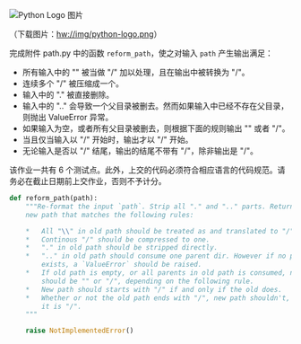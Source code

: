 ![Python Logo 图片](hw://img/python-logo.png)

（下载图片：[hw://img/python-logo.png](hw://img/python-logo.png)）

完成附件 path.py 中的函数 <code>reform_path</code>，使之对输入 <code>path</code> 产生输出满足：

*   所有输入中的 "\" 被当做 "/" 加以处理，且在输出中被转换为 "/"。
*   连续多个 "/" 被压缩成一个。
*   输入中的 "." 被直接删除。
*   输入中的 ".." 会导致一个父目录被删去。然而如果输入中已经不存在父目录，则抛出 ValueError 异常。
*   如果输入为空，或者所有父目录被删去，则根据下面的规则输出 "" 或者 "/"。
*   当且仅当输入以 "/" 开始时，输出才以 "/" 开始。
*   无论输入是否以 "/" 结尾，输出的结尾不带有 "/"，除非输出是 "/"。

该作业一共有 6 个测试点。此外，上交的代码必须符合相应语言的代码规范。请务必在截止日期前上交作业，否则不予计分。

```python
def reform_path(path):
    """Re-format the input `path`. Strip all "." and ".." parts. Return the
    new path that matches the following rules:

    *   All "\\" in old path should be treated as and translated to "/".
    *   Continous "/" should be compressed to one.
    *   "." in old path should be stripped directly.
    *   ".." in old path should consume one parent dir. However if no parent
        exists, a `ValueError` should be raised.
    *   If old path is empty, or all parents in old path is consumed, new path
        should be "" or "/", depending on the following rule.
    *   New path should starts with "/" if and only if the old does.
    *   Whether or not the old path ends with "/", new path shouldn't, unless
        it is "/".
    """

    raise NotImplementedError()
```
